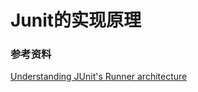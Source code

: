 # Junit的实现原理

### 参考资料

[Understanding JUnit's Runner architecture](http://www.mscharhag.com/java/understanding-junits-runner-architecture)